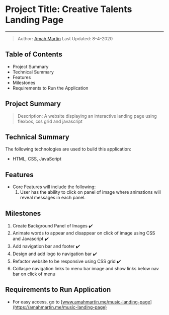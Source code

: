 # Project Title: Creative Talents Landing Page

***

> Author: [Amah Martin](https://ammartin8.github.io)
> Last Updated: 8-4-2020

## Table of Contents

* Project Summary
* Technical Summary
* Features
* Milestones
* Requirements to Run the Application

## Project Summary

>Description: A website displaying an interactive landing page using flexbox, css grid and javascript

## Technical Summary

The following technologies are used to build this application:

* HTML, CSS, JavaScript

## Features

* Core Features will include the following\:
    1. User has the ability to click on panel of image where animations will reveal messages in each panel. 

## Milestones

1. Create Background Panel of Images ✔️
2. Animate words to appear and disappear on click of image using CSS and Javascript ✔️
3. Add navigation bar and footer ✔️
4. Design and add logo to navigation bar ✔️
5. Refactor website to be responsive using CSS grid ✔️
6. Collaspe navigation links to menu bar image and show links below nav bar on click of menu

## Requirements to Run Application

* For easy access, go to [www.amahmartin.me/music-landing-page](https://amahmartin.me/music-landing-page)
